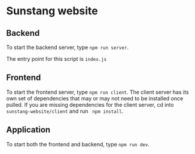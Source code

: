 # Sunstang website
## Backend
To start the backend server, type ```npm run server```.

The entry point for this script is ```index.js```

## Frontend
To start the frontend server, type ``` npm run client ```. The client server has its own set of dependencies that may or may not need to be installed once pulled. If you are missing dependencies for the client server, cd into ``` sunstang-website/client``` and run ``` npm install```.

## Application
To start both the frontend and backend, type ``` npm run dev ```.
